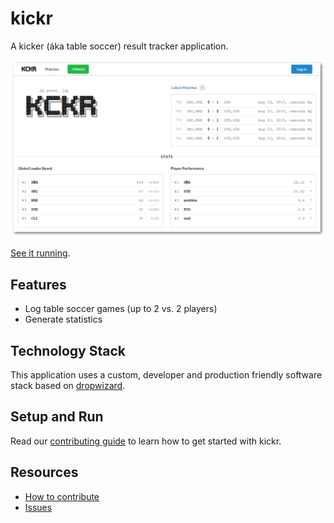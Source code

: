 # kickr

A kicker (áka table soccer) result tracker application.

![Screenshot](https://raw.githubusercontent.com/kickr/kickr/master/resources/screenshot.png)

[See it running](https://app-kickr.rhcloud.com).


## Features

* Log table soccer games (up to 2 vs. 2 players)
* Generate statistics


## Technology Stack

This application uses a custom, developer and production friendly software stack based on [dropwizard](http://www.dropwizard.io/).


## Setup and Run

Read our [contributing guide](https://github.com/kickr/kickr/blob/master/CONTRIBUTING.md) to learn how to get started with kickr.


## Resources

* [How to contribute](https://github.com/kickr/kickr/blob/master/CONTRIBUTING.md)
* [Issues](https://github.com/kickr/kickr/issues)